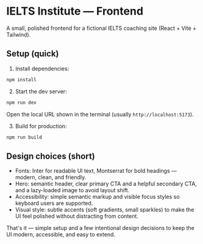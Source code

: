 # IELTS Institute — Frontend

A small, polished frontend for a fictional IELTS coaching site (React + Vite + Tailwind).

## Setup (quick)
1. Install dependencies:

```bash
npm install
```

2. Start the dev server:

```bash
npm run dev
```

Open the local URL shown in the terminal (usually `http://localhost:5173`).

3. Build for production:

```bash
npm run build
```

## Design choices (short)
- Fonts: Inter for readable UI text, Montserrat for bold headings — modern, clean, and friendly.
- Hero: semantic header, clear primary CTA and a helpful secondary CTA, and a lazy-loaded image to avoid layout shift.
- Accessibility: simple semantic markup and visible focus styles so keyboard users are supported.
- Visual style: subtle accents (soft gradients, small sparkles) to make the UI feel polished without distracting from content.

That's it — simple setup and a few intentional design decisions to keep the UI modern, accessible, and easy to extend.
